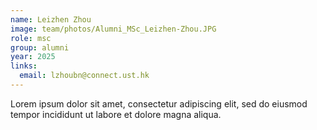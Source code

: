 ```yaml
---
name: Leizhen Zhou
image: team/photos/Alumni_MSc_Leizhen-Zhou.JPG
role: msc
group: alumni
year: 2025
links:
  email: lzhoubn@connect.ust.hk
---
```


Lorem ipsum dolor sit amet, consectetur adipiscing elit, sed do eiusmod tempor incididunt ut labore et dolore magna aliqua.
